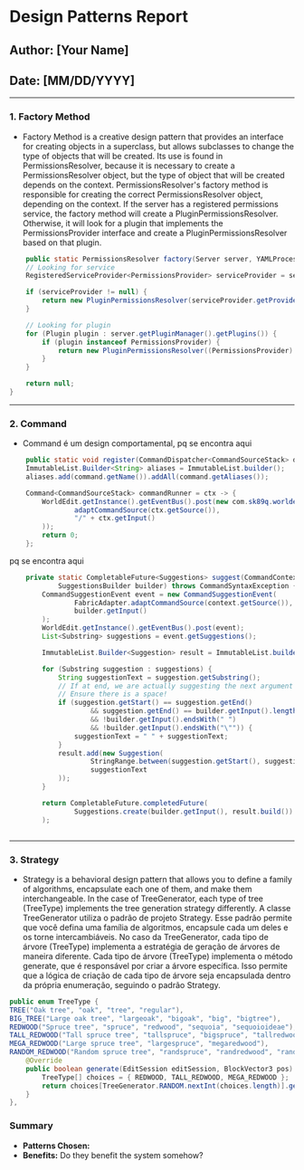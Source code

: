 # Design Patterns Report

## Author: [Your Name]
## Date: [MM/DD/YYYY]

---

### 1. Factory Method
- Factory Method is a creative design pattern that provides an interface for creating objects in a superclass, but allows subclasses to change the type of objects that will be created. Its use is found in PermissionsResolver, because it is necessary to create a PermissionsResolver object, but the type of object that will be created depends on the context. PermissionsResolver's factory method is responsible for creating the correct PermissionsResolver object, depending on the context. If the server has a registered permissions service, the factory method will create a PluginPermissionsResolver. Otherwise, it will look for a plugin that implements the PermissionsProvider interface and create a PluginPermissionsResolver based on that plugin.

```java
    public static PermissionsResolver factory(Server server, YAMLProcessor config) {
    // Looking for service
    RegisteredServiceProvider<PermissionsProvider> serviceProvider = server.getServicesManager().getRegistration(PermissionsProvider.class);

    if (serviceProvider != null) {
        return new PluginPermissionsResolver(serviceProvider.getProvider(), serviceProvider.getPlugin());
    }

    // Looking for plugin
    for (Plugin plugin : server.getPluginManager().getPlugins()) {
        if (plugin instanceof PermissionsProvider) {
            return new PluginPermissionsResolver((PermissionsProvider) plugin, plugin);
        }
    }

    return null;
}
```

---

### 2. Command
- Command é um design comportamental, 
pq se encontra aqui
```java
    public static void register(CommandDispatcher<CommandSourceStack> dispatcher, org.enginehub.piston.Command command) {
    ImmutableList.Builder<String> aliases = ImmutableList.builder();
    aliases.add(command.getName()).addAll(command.getAliases());

    Command<CommandSourceStack> commandRunner = ctx -> {
        WorldEdit.getInstance().getEventBus().post(new com.sk89q.worldedit.event.platform.CommandEvent(
                adaptCommandSource(ctx.getSource()),
                "/" + ctx.getInput()
        ));
        return 0;
    };
```
pq se encontra aqui
```java
    private static CompletableFuture<Suggestions> suggest(CommandContext<CommandSourceStack> context,
            SuggestionsBuilder builder) throws CommandSyntaxException {
        CommandSuggestionEvent event = new CommandSuggestionEvent(
                FabricAdapter.adaptCommandSource(context.getSource()),
                builder.getInput()
        );
        WorldEdit.getInstance().getEventBus().post(event);
        List<Substring> suggestions = event.getSuggestions();

        ImmutableList.Builder<Suggestion> result = ImmutableList.builder();

        for (Substring suggestion : suggestions) {
            String suggestionText = suggestion.getSubstring();
            // If at end, we are actually suggesting the next argument
            // Ensure there is a space!
            if (suggestion.getStart() == suggestion.getEnd()
                    && suggestion.getEnd() == builder.getInput().length()
                    && !builder.getInput().endsWith(" ")
                    && !builder.getInput().endsWith("\"")) {
                suggestionText = " " + suggestionText;
            }
            result.add(new Suggestion(
                    StringRange.between(suggestion.getStart(), suggestion.getEnd()),
                    suggestionText
            ));
        }

        return CompletableFuture.completedFuture(
                Suggestions.create(builder.getInput(), result.build())
        );



```
---

### 3. Strategy
- Strategy is a behavioral design pattern that allows you to define a family of algorithms, encapsulate each one of them, and make them interchangeable. In the case of TreeGenerator, each type of tree (TreeType) implements the tree generation strategy differently.
A classe TreeGenerator utiliza o padrão de projeto Strategy. Esse padrão permite que você defina uma família de algoritmos, encapsule cada um deles e os torne intercambiáveis. No caso da TreeGenerator, cada tipo de árvore (TreeType) implementa a estratégia de geração de árvores de maneira diferente.
Cada tipo de árvore (TreeType) implementa o método generate, que é responsável por criar a árvore específica. Isso permite que a lógica de criação de cada tipo de árvore seja encapsulada dentro da própria enumeração, seguindo o padrão Strategy.

```java
public enum TreeType {
TREE("Oak tree", "oak", "tree", "regular"),
BIG_TREE("Large oak tree", "largeoak", "bigoak", "big", "bigtree"),
REDWOOD("Spruce tree", "spruce", "redwood", "sequoia", "sequoioideae"),
TALL_REDWOOD("Tall spruce tree", "tallspruce", "bigspruce", "tallredwood", "tallsequoia", "tallsequoioideae"),
MEGA_REDWOOD("Large spruce tree", "largespruce", "megaredwood"),
RANDOM_REDWOOD("Random spruce tree", "randspruce", "randredwood", "randomredwood", "anyredwood") {
    @Override
    public boolean generate(EditSession editSession, BlockVector3 pos) throws MaxChangedBlocksException {
        TreeType[] choices = { REDWOOD, TALL_REDWOOD, MEGA_REDWOOD };
        return choices[TreeGenerator.RANDOM.nextInt(choices.length)].generate(editSession, pos);
    }
},

```
### Summary
- **Patterns Chosen:** 
- **Benefits:** Do they benefit the system somehow?
